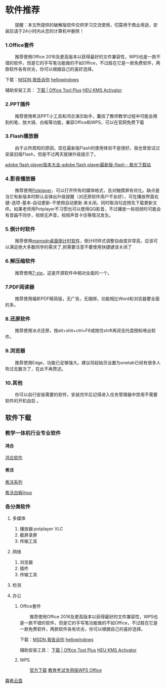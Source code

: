 # 软件推荐

        提醒：本文所提供的破解版软件仅供学习交流使用，切莫用于商业用途，安装后请于24小时内从您的计算机中删除！

### 1.Office套件

        推荐使用Office 2016及更高版本以获得最好的文件兼容性，WPS也是一款不错的软件，但是它的手写笔功能做的不如Office，不过胜在它是一款免费软件，两款软件各有优劣，你可以根据自己的喜好选择。

下载：[MSDN 我告诉你](https://msdn.itellyou.cn/)        [hellowindows](https://hellowindows.cn/)

辅助安装工具： [下载 | Office Tool Plus](https://otp.landian.vip/zh-cn/download.html)  [HEU KMS Activator](https://github.com/zbezj/HEU_KMS_Activator/releases)  

### 2.PPT插件

        推荐使用希沃PPT小工具和鸿合演示助手，囊括了教师教学过程中可能会用到的笔、放大镜、白板等功能，兼容Office和WPS，可以在官网免费下载

### 3.Flash播放器

        由于众所周知的原因，现在最新版Flash的使用体验不是很好。我也曾尝试过安装旧版Flash，但是不过两天就弹升级提示了。

[adobe flash player版本大全-adobe flash player最新版-flash - 极光下载站](http://www.xz7.com/yp/flash/)

### 4.影音播放器

        推荐使用[Potplayer](http://potplayer.tv/?lang=zh_CN)，可以打开所有的媒体格式，且对触摸屏有优化。缺点是当它有新版本时默认会弹出升级提醒（对还原软件用户不友好），可在播放界面右键-选项-基本-自动更新-不使用自动更新 来关闭。同时取消勾选预先下载更新文件。如果老师用Potplayer不习惯也可以使用QQ影音，不过播放一些视频时可能会有音画不同步，视频无声音，视频声音卡住等情况发生。

### 5.倒计时软件

        推荐使用[mamsdn桌面倒计时软件](https://www.onlinedown.net/soft/112590.htm)，倒计时样式调整自由度非常高，应该可以满足绝大多数同学的需求了,担需要注意不要使用快捷键误关闭了

### 6.解压缩软件

        推荐使用[7-zip](https://7-zip.org/)，这是开源软件中相对全面的一个。

### 7.PDF阅读器

        推荐使用福昕PDF精简版，无广告，无捆绑，功能相比Word和浏览器要全面的多。

### 8.还原软件

        推荐使用冰点还原，按alt+shit+ctrl+F6或按住shift再双击托盘图标唤出软件。

### 9.浏览器

        推荐使用Edge，功能已足够强大。建议将起始页设置为onetab已经有很多人吹过无数次了，在此不再赘述。

### 10.其他

        你可以自行安装需要的软件，安装完毕后记得进入任务管理器中禁用不需要软件的开机自启 。

## 软件下载

### 教学一体机行业专业软件

#### 鸿合

[鸿合软件](https://pie.hitecloud.cn/pie ':include :type=iframe width=100% height=600px')

#### 希沃

[希沃系列](https://www.seewo.com/support/customer/download#info ':include :type=iframe width=100% height=400px')

[希沃白板linux](https://easinote.seewo.com/linux ':include :type=iframe width=100% height=400px')

### 各分类软件

1. 多媒体
   
   1. 播放器:potplayer VLC  
   2. 截屏录屏
   3. 传输工具

2. 网络
   
   1. 浏览器
   2. 插件
   3. 传输工具

3. 检测

4. 办公
   
   1. Office套件
      
              推荐使用Office 2016及更高版本以获得最好的文件兼容性，WPS也是一款不错的软件，但是它的手写笔功能做的不如Office，不过胜在它是一款免费软件，两款软件各有优劣，你可以根据自己的喜好选择。
      
      下载：[MSDN 我告诉你](https://msdn.itellyou.cn/) [hellowindows](https://hellowindows.cn/)
      
      辅助安装工具： [下载 | Office Tool Plus](https://otp.landian.vip/zh-cn/download.html) [HEU KMS Activator](https://github.com/zbezj/HEU_KMS_Activator/releases)
   
   2. WPS
      
              [官方下载](https://www.wps.cn/)          [ 教育考试专用版WPS Office](https://ncre.neea.edu.cn/res/Home/2012/1ab1f38f3a81af338dbb4f6495568f28.rar)

[暮希云盘](https://pan.xiaomuxi.cn/s/y2QFA ':include :type=iframe width=100% height=500px')
